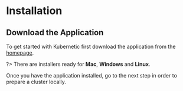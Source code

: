 # Installation

## Download the Application

To get started with Kubernetic first download the application from the [homepage](https://kubernetic.com).

?> There are installers ready for **Mac**, **Windows** and **Linux**.

Once you have the application installed, go to the next step in order to prepare a cluster locally.

